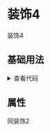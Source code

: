 <!-- 加载 demo 组件 start -->
<script setup>
import demo from './demo.vue'
</script>
<!-- 加载 demo 组件 end -->

<!-- 正文开始 -->

# 装饰4

装饰4

## 基础用法
<demo />
<details>
<summary>查看代码</summary>

<<< @/Decoration/Decoration4/demo.vue

</details>

## 属性
同装饰2
